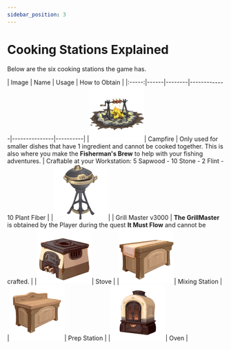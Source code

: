 ```yaml
---
sidebar_position: 3
---
```


# Cooking Stations Explained

Below are the six cooking stations the game has.


| Image | Name | Usage | How to Obtain  | 
|:-----:|------|--------|-------------|---------------|----------|
|![CampFire](./img/CampFire.png)| Campfire | Only used for smaller dishes that have 1 ingredient and cannot be cooked together. This is also where you make the **Fisherman's Brew** to help with your fishing adventures. | Craftable at your Workstation: 5 Sapwood - 10 Stone - 2 Flint - 10 Plant Fiber |
|![GrillMaster](./img/GrillMaster.png)| | Grill Master v3000 | **The GrillMaster** is obtained by the Player during the quest **It Must Flow** and cannot be crafted. |
|![Stove](./img/Stove.png)| Stove | 
|![MixingStation](./img/MixingStation.png)| Mixing Station | 
|![PrepStation](./img/PrepStation.png)| Prep Station | 
|![Oven](./img/Oven.png)| Oven | 
